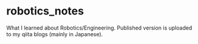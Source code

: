 # robotics_notes
What I learned about Robotics/Engineering. Published version is uploaded to my qiita blogs (mainly in Japanese).
